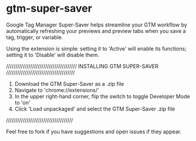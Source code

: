 # gtm-super-saver

Google Tag Manager Super-Saver helps streamline your GTM workflow by automatically refreshing your previews and preview tabs when you save a tag, trigger, or variable. 

Using the extension is simple: setting it to 'Active' will enable its functions; setting it to 'Disable' will disable them.

//////////////////////////////////////
INSTALLING GTM SUPER-SAVER
/////////////////////////////////////

1. Download the GTM Super-Saver as a .zip file
2. Navigate to 'chrome://extensions/'
3. In the upper right-hand corner, flip the switch to toggle Developer Mode to 'on'
4. Click 'Load unpackaged' and select the GTM Super-Saver .zip file

////////////////////////////////////

Feel free to fork if you have suggestions and open issues if they appear.